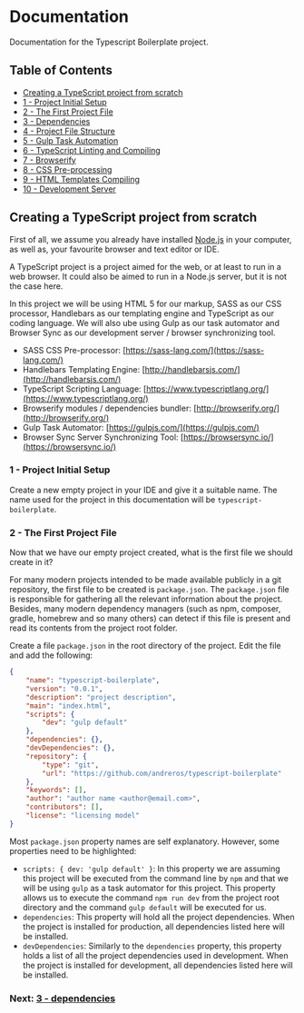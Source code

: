 # Documentation

Documentation for the Typescript Boilerplate project.


## Table of Contents

*  [Creating a TypeScript project from scratch](#creating-project)
*  [1 - Project Initial Setup](#initial-setup)
*  [2 - The First Project File](#first-file)
*  [3 - Dependencies](chapter2.html#dependencies)
*  [4 - Project File Structure](chapter3.html#file-structure)
*  [5 - Gulp Task Automation](chapter4.html#task-automation)
*  [6 - TypeScript Linting and Compiling](chapter5.html#typescript)
*  [7 - Browserify](chapter6.html#browserify)
*  [8 - CSS Pre-processing](chapter7.html#sass)
*  [9 - HTML Templates Compiling](chapter8.html#handlebars)
*  [10 - Development Server](chapter9.html#browser-sync)


## Creating a TypeScript project from scratch <a name="creating-project"></a>

First of all, we assume you already have installed [Node.js](https://nodejs.org/en/download/) in your computer, as well
as, your favourite browser and text editor or IDE.

A TypeScript project is a project aimed for the web, or at least to run in a web browser. It could also be aimed to run
in a Node.js server, but it is not the case here.

In this project we will be using HTML 5 for our markup, SASS as our CSS processor, Handlebars as our templating engine
and TypeScript as our coding language. We will also ube using Gulp as our task automator and Browser Sync as our
development server / browser synchronizing tool.

*  SASS CSS Pre-processor: [https://sass-lang.com/](https://sass-lang.com/)
*  Handlebars Templating Engine: [http://handlebarsjs.com/](http://handlebarsjs.com/)
*  TypeScript Scripting Language: [https://www.typescriptlang.org/](https://www.typescriptlang.org/)
*  Browserify modules / dependencies bundler: [http://browserify.org/](http://browserify.org/)
*  Gulp Task Automator: [https://gulpjs.com/](https://gulpjs.com/)
*  Browser Sync Server Synchronizing Tool: [https://browsersync.io/](https://browsersync.io/)


### 1 - Project Initial Setup <a name="initial-setup">

Create a new empty project in your IDE and give it a suitable name. The name used  for the project in this documentation
will be `typescript-boilerplate`.


### 2 - The First Project File <a name="first-file">

Now that we have our empty project created, what is the first file we should create in it?

For many modern projects intended to be made available publicly in a git repository, the first file to be created is
`package.json`. The `package.json` file is responsible for gathering all the relevant information about the project.
Besides, many modern dependency managers (such as npm, composer, gradle, homebrew and so many others) can detect if this
file is present and read its contents from the project root folder.

Create a file `package.json` in the root directory of the project. Edit the file and add the following:

```json
{
    "name": "typescript-boilerplate",
    "version": "0.0.1",
    "description": "project description",
    "main": "index.html",
    "scripts": {
        "dev": "gulp default"
    },
    "dependencies": {},
    "devDependencies": {},
    "repository": {
        "type": "git",
        "url": "https://github.com/andreros/typescript-boilerplate"
    },
    "keywords": [],
    "author": "author name <author@email.com>",
    "contributors": [],
    "license": "licensing model"
}
```

Most `package.json` property names are self explanatory. However, some properties need to be highlighted:
* `scripts: { dev: 'gulp default' }`: In this property we are assuming this project will be executed from the command
line by `npm` and that we will be using `gulp` as a task automator for this project. This property allows us to execute
the command `npm run dev` from the project root directory and the command `gulp default` will be executed for us.
* `dependencies`: This property will hold all the project dependencies. When the project is installed for production,
all dependencies listed here will be installed.
* `devDependencies`: Similarly to the `dependencies` property, this property holds a list of all the project dependencies
used in development. When the project is installed for development, all dependencies listed here will be installed.


### Next: [3 - dependencies](chapter2.html#dependencies)
